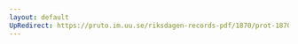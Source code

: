 ```yaml
---
layout: default
UpRedirect: https://pruto.im.uu.se/riksdagen-records-pdf/1870/prot-1870--fk--321/prot-1870--fk--321_030.pdf
---
```

